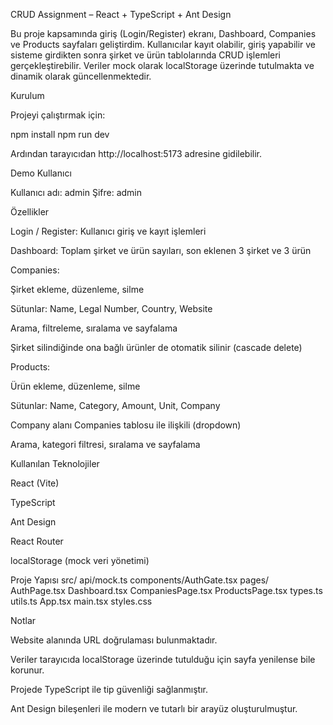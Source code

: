 CRUD Assignment – React + TypeScript + Ant Design

Bu proje kapsamında giriş (Login/Register) ekranı, Dashboard, Companies ve Products sayfaları geliştirdim.
Kullanıcılar kayıt olabilir, giriş yapabilir ve sisteme girdikten sonra şirket ve ürün tablolarında CRUD işlemleri gerçekleştirebilir.
Veriler mock olarak localStorage üzerinde tutulmakta ve dinamik olarak güncellenmektedir.

Kurulum

Projeyi çalıştırmak için:

npm install
npm run dev


Ardından tarayıcıdan http://localhost:5173
 adresine gidilebilir.

Demo Kullanıcı

Kullanıcı adı: admin
Şifre: admin

Özellikler

Login / Register: Kullanıcı giriş ve kayıt işlemleri

Dashboard: Toplam şirket ve ürün sayıları, son eklenen 3 şirket ve 3 ürün

Companies:

Şirket ekleme, düzenleme, silme

Sütunlar: Name, Legal Number, Country, Website

Arama, filtreleme, sıralama ve sayfalama

Şirket silindiğinde ona bağlı ürünler de otomatik silinir (cascade delete)

Products:

Ürün ekleme, düzenleme, silme

Sütunlar: Name, Category, Amount, Unit, Company

Company alanı Companies tablosu ile ilişkili (dropdown)

Arama, kategori filtresi, sıralama ve sayfalama

Kullanılan Teknolojiler

React (Vite)

TypeScript

Ant Design

React Router

localStorage (mock veri yönetimi)

Proje Yapısı
src/
  api/mock.ts
  components/AuthGate.tsx
  pages/
    AuthPage.tsx
    Dashboard.tsx
    CompaniesPage.tsx
    ProductsPage.tsx
  types.ts
  utils.ts
  App.tsx
  main.tsx
  styles.css

Notlar

Website alanında URL doğrulaması bulunmaktadır.

Veriler tarayıcıda localStorage üzerinde tutulduğu için sayfa yenilense bile korunur.

Projede TypeScript ile tip güvenliği sağlanmıştır.

Ant Design bileşenleri ile modern ve tutarlı bir arayüz oluşturulmuştur.
